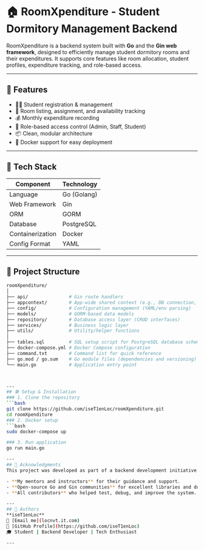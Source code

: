 # 🏠 RoomXpenditure - Student Dormitory Management Backend

RoomXpenditure is a backend system built with **Go** and the **Gin web framework**, designed to efficiently manage student dormitory rooms and their expenditures. It supports core features like room allocation, student profiles, expenditure tracking, and role-based access.

---

## 📌 Features

- 🧑‍🎓 Student registration & management  
- 🏡 Room listing, assignment, and availability tracking  
- 💰 Monthly expenditure recording  
- 🔐 Role-based access control (Admin, Staff, Student)  
- 📦 Clean, modular architecture  
- 🐳 Docker support for easy deployment  

---

## 🧱 Tech Stack

| Component       | Technology      |
|----------------|-----------------|
| Language        | Go (Golang)     |
| Web Framework   | Gin             |
| ORM             | GORM            |
| Database        | PostgreSQL      |
| Containerization| Docker          |
| Config Format   | YAML            |

---

## 📁 Project Structure
```bash
roomXpenditure/
│
├── api/               # Gin route handlers
├── appcontext/        # App-wide shared context (e.g., DB connection, logger)
├── config/            # Configuration management (YAML/env parsing)
├── models/            # GORM-based data models
├── repository/        # Database access layer (CRUD interfaces)
├── services/          # Business logic layer
├── utils/             # Utility/helper functions
│
├── tables.sql         # SQL setup script for PostgreSQL database schema
├── docker-compose.yml # Docker Compose configuration
├── command.txt        # Command list for quick reference
├── go.mod / go.sum    # Go module files (dependencies and versioning)
└── main.go            # Application entry point



---
## 🛠️ Setup & Installation
### 1. Clone the repository
```bash
git clone https://github.com/iseT1enLoc/roomXpenditure.git
cd roomXpenditure
### 2. Docker setup
```bash
sudo docker-compose up

### 3. Run application
go run main.go

---
## 🙏 Acknowledgments
This project was developed as part of a backend development initiative for student room and expenditure management. Special thanks to:

- **My mentors and instructors** for their guidance and support.
- **Open-source Go and Gin communities** for excellent libraries and documentation.
- **All contributors** who helped test, debug, and improve the system.

---
## 🙏 Authors
**iseT1enLoc**  
📧 [Email me](locnvt.it.com)  
🔗 [GitHub Profile](https://github.com/iseT1enLoc)  
🎓 Student | Backend Developer | Tech Enthusiast

---
